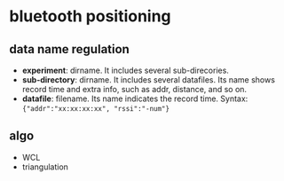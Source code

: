 # bluetooth positioning


## data name regulation
* **experiment**: dirname.  It includes several sub-direcories.
* **sub-directory**: dirname.  It includes several datafiles.  Its name shows record time and extra info, such as addr, distance, and so on.
* **datafile**: filename.  Its name indicates the record time.  Syntax: `{"addr":"xx:xx:xx:xx", "rssi":"-num"}`

## algo
* WCL
* triangulation
